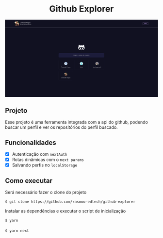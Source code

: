 <h1 align="center">
  Github Explorer
</h1>

<img src="./.github/preview.png" />

## Projeto

Esse projeto é uma ferramenta integrada com a api do github, podendo buscar um perfil e ver os repositórios do perfil buscado.

## Funcionalidades

- [x] Autenticação com `nextAuth`
- [x] Rotas dinâmicas com o `next params`
- [x] Salvando perfis no `localStorage`

## Como executar

Será necessário fazer o clone do projeto

```bash
$ git clone https://github.com/rasmoo-edtech/github-explorer 
```

Instalar as dependências e executar o script de inicialização


```bash
$ yarn

$ yarn next
```

